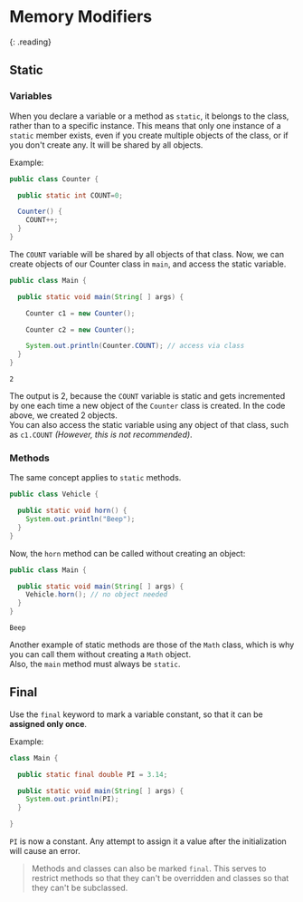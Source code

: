 # Memory Modifiers
{: .reading}
## Static

### Variables
When you declare a variable or a method as ``static``, it belongs to the class, rather than to a specific instance. This means that only one instance of a ``static`` member exists, even if you create multiple objects of the class, or if you don't create any. It will be shared by all objects.

Example:
````java
public class Counter {

  public static int COUNT=0;

  Counter() {
    COUNT++;
  }
}
````
The ``COUNT`` variable will be shared by all objects of that class.
Now, we can create objects of our Counter class in ``main``, and access the static variable.
````java
public class Main {

  public static void main(String[ ] args) {

    Counter c1 = new Counter();

    Counter c2 = new Counter();

    System.out.println(Counter.COUNT); // access via class
  }
}
````
````plaintext
2
````
The output is 2, because the ``COUNT`` variable is static and gets incremented by one each time a new object of the ``Counter`` class is created. In the code above, we created 2 objects.\
You can also access the static variable using any object of that class, such as ``c1.COUNT`` *(However, this is not recommended)*.


### Methods
The same concept applies to ``static`` methods.

````java
public class Vehicle {

  public static void horn() {
    System.out.println("Beep");
  }
}
````

Now, the ``horn`` method can be called without creating an object:
````java
public class Main {

  public static void main(String[ ] args) {
    Vehicle.horn(); // no object needed
  }
}
````
````plaintext
Beep
````
Another example of static methods are those of the ``Math`` class, which is why you can call them without creating a ``Math`` object.\
Also, the ``main`` method must always be ``static``.

## Final

Use the ``final`` keyword to mark a variable constant, so that it can be **assigned only once**.

Example:
````java
class Main {

  public static final double PI = 3.14; 

  public static void main(String[ ] args) {
    System.out.println(PI);
  }

}
````

``PI`` is now a constant. Any attempt to assign it a value after the initialization will cause an error.

>Methods and classes can also be marked ``final``. This serves to restrict methods so that they can't be overridden and classes so that they can't be subclassed.
